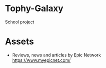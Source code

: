 # Tophy-Galaxy
School project

# Assets
- Reviews, news and articles by Epic Network
  https://www.myepicnet.com/
